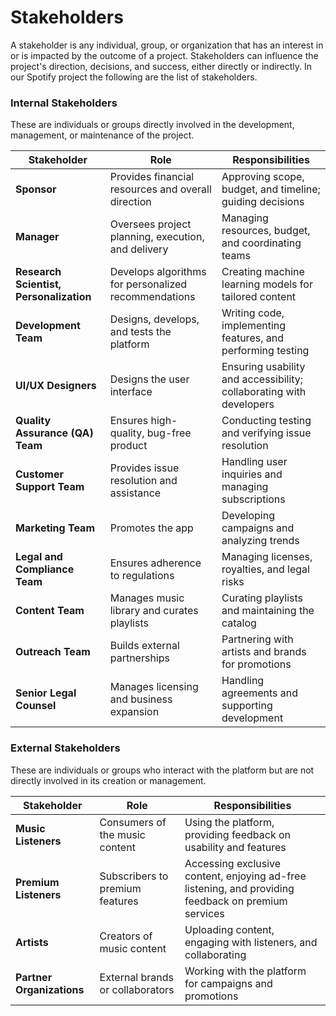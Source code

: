 # Stakeholders

A stakeholder is any individual, group, or organization that has an interest in or is impacted by the outcome of a project. Stakeholders can influence the project's direction, decisions, and success, either directly or indirectly. In our Spotify project the following are the list of stakeholders.

### **Internal Stakeholders**  
These are individuals or groups directly involved in the development, management, or maintenance of the project.  

| **Stakeholder**               | **Role**                                              | **Responsibilities**                                             |  
|-------------------------------|------------------------------------------------------|------------------------------------------------------------------|  
| **Sponsor**                   | Provides financial resources and overall direction   | Approving scope, budget, and timeline; guiding decisions         |  
| **Manager**                   | Oversees project planning, execution, and delivery   | Managing resources, budget, and coordinating teams               |  
| **Research Scientist, Personalization** | Develops algorithms for personalized recommendations | Creating machine learning models for tailored content            |  
| **Development Team**          | Designs, develops, and tests the platform            | Writing code, implementing features, and performing testing      |  
| **UI/UX Designers**           | Designs the user interface                           | Ensuring usability and accessibility; collaborating with developers |  
| **Quality Assurance (QA) Team**| Ensures high-quality, bug-free product               | Conducting testing and verifying issue resolution                |  
| **Customer Support Team**     | Provides issue resolution and assistance             | Handling user inquiries and managing subscriptions               |  
| **Marketing Team**            | Promotes the app                                     | Developing campaigns and analyzing trends                        |  
| **Legal and Compliance Team** | Ensures adherence to regulations                     | Managing licenses, royalties, and legal risks                   |  
| **Content Team**              | Manages music library and curates playlists          | Curating playlists and maintaining the catalog                   |  
| **Outreach Team**             | Builds external partnerships                         | Partnering with artists and brands for promotions                |  
| **Senior Legal Counsel**      | Manages licensing and business expansion             | Handling agreements and supporting development                   |  

### **External Stakeholders**  
These are individuals or groups who interact with the platform but are not directly involved in its creation or management.  


| **Stakeholder**          | **Role**                         | **Responsibilities**                                       |
|---------------------------|----------------------------------|-----------------------------------------------------------|
| **Music Listeners**      | Consumers of the music content   | Using the platform, providing feedback on usability and features |
| **Premium Listeners**    | Subscribers to premium features  | Accessing exclusive content, enjoying ad-free listening, and providing feedback on premium services |
| **Artists**              | Creators of music content        | Uploading content, engaging with listeners, and collaborating |
| **Partner Organizations**| External brands or collaborators | Working with the platform for campaigns and promotions    |
